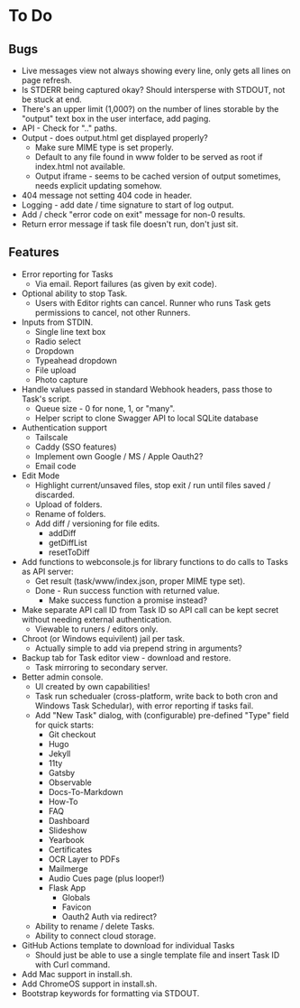 # To Do

## Bugs

* Live messages view not always showing every line, only gets all lines on page refresh.
* Is STDERR being captured okay? Should intersperse with STDOUT, not be stuck at end.
* There's an upper limit (1,000?) on the number of lines storable by the "output" text box in the user interface, add paging.
* API - Check for ".." paths.
* Output - does output.html get displayed properly?
  * Make sure MIME type is set properly.
  * Default to any file found in www folder to be served as root if index.html not available.
  * Output iframe - seems to be cached version of output sometimes, needs explicit updating somehow.
* 404 message not setting 404 code in header.
* Logging - add date / time signature to start of log output.
* Add / check "error code on exit" message for non-0 results.
* Return error message if task file doesn't run, don't just sit.

## Features

* Error reporting for Tasks
  * Via email. Report failures (as given by exit code).
* Optional ability to stop Task.
  * Users with Editor rights can cancel. Runner who runs Task gets permissions to cancel, not other Runners.
* Inputs from STDIN.
  * Single line text box
  * Radio select
  * Dropdown
  * Typeahead dropdown
  * File upload
  * Photo capture
* Handle values passed in standard Webhook headers, pass those to Task's script.
  * Queue size - 0 for none, 1, or "many".
  * Helper script to clone Swagger API to local SQLite database
* Authentication support
  * Tailscale
  * Caddy (SSO features)
  * Implement own Google / MS / Apple Oauth2?
  * Email code
* Edit Mode
  * Highlight current/unsaved files, stop exit / run until files saved / discarded.
  * Upload of folders.
  * Rename of folders.
  * Add diff / versioning for file edits.
    * addDiff
    * getDiffList
    * resetToDiff
* Add functions to webconsole.js for library functions to do calls to Tasks as API server:
  * Get result (task/www/index.json, proper MIME type set).
  * Done - Run success function with returned value.
    * Make success function a promise instead?
* Make separate API call ID from Task ID so API call can be kept secret without needing external authentication.
  * Viewable to runers / editors only.
* Chroot (or Windows equivilent) jail per task.
  * Actually simple to add via prepend string in arguments?
* Backup tab for Task editor view - download and restore.
  * Task mirroring to secondary server.
* Better admin console.
  * UI created by own capabilities!
  * Task run schedualer (cross-platform, write back to both cron and Windows Task Schedular), with error reporting if tasks fail.
  * Add "New Task" dialog, with (configurable) pre-defined "Type" field for quick starts:
    * Git checkout
    * Hugo
    * Jekyll
    * 11ty
    * Gatsby
    * Observable
    * Docs-To-Markdown
    * How-To
    * FAQ
    * Dashboard
    * Slideshow
    * Yearbook
    * Certificates
    * OCR Layer to PDFs
    * Mailmerge
    * Audio Cues page (plus looper!)
    * Flask App
      * Globals
      * Favicon
      * Oauth2 Auth via redirect?
  * Ability to rename / delete Tasks.
  * Ability to connect cloud storage.
* GitHub Actions template to download for individual Tasks
  * Should just be able to use a single template file and insert Task ID with Curl command.
* Add Mac support in install.sh.
* Add ChromeOS support in install.sh.
* Bootstrap keywords for formatting via STDOUT.
